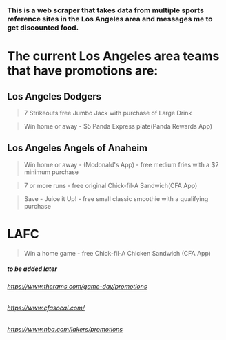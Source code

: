 ### This is a web scraper that takes data from multiple sports reference sites in the Los Angeles area and messages me to get discounted food.

# The current Los Angeles area teams that have promotions are:

## Los Angeles Dodgers

> 7 Strikeouts free Jumbo Jack with purchase of Large Drink 

> Win home or away - $5 Panda Express plate(Panda Rewards App)

## Los Angeles Angels of Anaheim

> Win home or away - (Mcdonald's App) - free medium fries with a $2 minimum purchase

> 7 or more runs - free original Chick-fil-A Sandwich(CFA App)

> Save - Juice it Up! - free small classic smoothie with a qualifying purchase

# LAFC
> Win a home game - free Chick-fil-A Chicken Sandwich (CFA App)

##### to be added later
###### https://www.therams.com/game-day/promotions
###### https://www.cfasocal.com/
###### https://www.nba.com/lakers/promotions